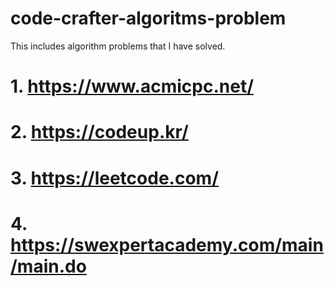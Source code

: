 # code-crafter-algoritms-problem
This includes algorithm problems that I have solved.
# 1. https://www.acmicpc.net/
# 2. https://codeup.kr/
# 3. https://leetcode.com/
# 4. https://swexpertacademy.com/main/main.do


